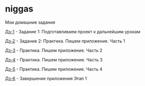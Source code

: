 # niggas

Мои домашние задания

[Дз-1](http://Grisha.github.io/homework-1/ "Моя готовая домашка") - Задание 1: Подготавливаем проект к дальнейшим урокам

[Дз-2](http://Grisha.github.io/homework/ "Моя готовая домашка") - Задание 2: Практика. Пишем приложение. Часть 1

[Дз-3](http://Grisha.github.io/homework-3/ "Моя готовая домашка") -  Практика. Пишем приложение. Часть 2

[Дз-4](http://Grisha.github.io/homework-4/ "Моя готовая домашка") -  Практика. Пишем приложение. Часть 3

[Дз-5](Grisha.github.io/homework-5/ "Моя готовая домашка") -  Практика. Пишем приложение. Часть 4

[Дз-6](Grisha.github.io/homework-7/ "Моя готовая домашка") -  Завершение приложения Этап 1
